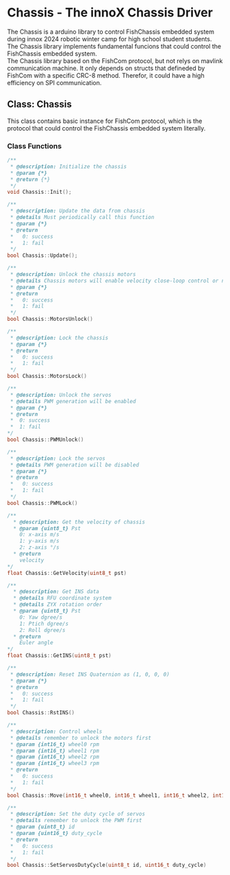 # Chassis - The innoX Chassis Driver
The Chassis is a arduino library to control FishChassis embedded system during innox 2024 robotic winter camp for high school student students.    
The Chassis library implements fundamental funcions that could control the FishChassis embedded system.   
The Chassis library based on the FishCom protocol, but not relys on mavlink communication machine. It only depends on structs that defineded by FishCom with a specific CRC-8 method. Therefor, it could have a high efficiency on SPI communication. 

## Class: Chassis
This class contains basic instance for FishCom protocol, which is the protocol that could control the FishChassis embedded system literally.

### Class Functions
```C++
/**
 * @description: Initialize the chassis
 * @param {*}
 * @return {*}
 */
void Chassis::Init();

/**
 * @description: Update the data from chassis
 * @details Must periodically call this function
 * @param {*}
 * @return
 *   0: success
 *   1: fail
 */
bool Chassis::Update();

/**
 * @description: Unlock the chassis motors
 * @details Chassis motors will enable velocity close-loop control or not
 * @param {*}
 * @return
 *   0: success
 *   1: fail
 */
bool Chassis::MotorsUnlock()

/**
 * @description: Lock the chassis
 * @param {*}
 * @return
 *   0: success
 *   1: fail
 */
bool Chassis::MotorsLock()

/**
 * @description: Unlock the servos
 * @details PWM generation will be enabled
 * @param {*}
 * @return
 *  0: success
 *  1: fail
*/
bool Chassis::PWMUnlock()

/**
 * @description: Lock the servos
 * @details PWM generation will be disabled
 * @param {*}
 * @return
 *   0: success
 *   1: fail
 */
bool Chassis::PWMLock()

/**
  * @description: Get the velocity of chassis
  * @param {uint8_t} Pst
    0: x-axis m/s
    1: y-axis m/s
    2: z-axis °/s
  * @return
    velocity
*/
float Chassis::GetVelocity(uint8_t pst)

/**
  * @description: Get INS data
  * @details RFU coordinate system
  * @details ZYX rotation order
  * @param {uint8_t} Pst
    0: Yaw dgree/s
    1: Ptich dgree/s
    2: Roll dgree/s
  * @return
    Euler angle
*/
float Chassis::GetINS(uint8_t pst)

/**
 * @description: Reset INS Quaternion as (1, 0, 0, 0)
 * @param {*}
 * @return
 *   0: success
 *   1: fail
 */
bool Chassis::RstINS()

/**
 * @description: Control wheels
 * @details remember to unlock the motors first
 * @param {int16_t} wheel0 rpm
 * @param {int16_t} wheel1 rpm
 * @param {int16_t} wheel2 rpm
 * @param {int16_t} wheel3 rpm
 * @return
 *   0: success
 *   1: fail
 */
bool Chassis::Move(int16_t wheel0, int16_t wheel1, int16_t wheel2, int16_t wheel3)

/**
 * @description: Set the duty cycle of servos
 * @details remember to unlock the PWM first
 * @param {uint8_t} id
 * @param {uint16_t} duty_cycle
 * @return
 *   0: success
 *   1: fail
 */
bool Chassis::SetServosDutyCycle(uint8_t id, uint16_t duty_cycle)

```